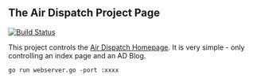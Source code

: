 ## The Air Dispatch Project Page

[![Build Status](https://travis-ci.org/airdispatch/airdispat.ch.svg?branch=master)](https://travis-ci.org/airdispatch/airdispat.ch)

This project controls the [Air Dispatch Homepage](http://airdispat.ch). It is very simple - only controlling an index page and an AD Blog.

`go run webserver.go -port :xxxx`
